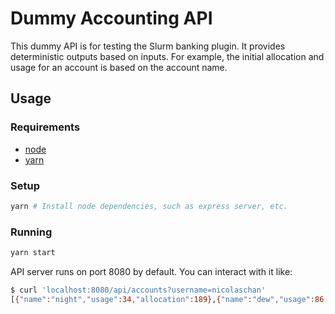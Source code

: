 # Dummy Accounting API

This dummy API is for testing the Slurm banking plugin. It provides deterministic outputs based on inputs. For example, the initial allocation and usage for an account is based on the account name.

## Usage

### Requirements
- [node](https://nodejs.org/en/)
- [yarn](https://yarnpkg.com/en/)

### Setup
```bash
yarn # Install node dependencies, such as express server, etc.
```

### Running
```bash
yarn start
```

API server runs on port 8080 by default. You can interact with it like:

```bash
$ curl 'localhost:8080/api/accounts?username=nicolaschan'
[{"name":"night","usage":34,"allocation":189},{"name":"dew","usage":86,"allocation":192}]
```

